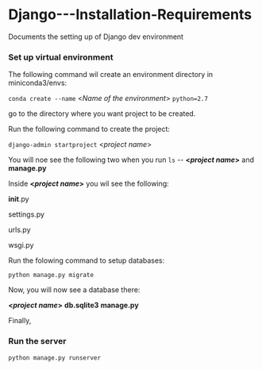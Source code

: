 # Django---Installation-Requirements
Documents the setting up of Django dev environment


### Set up virtual environment

The following command wil create an environment directory in miniconda3/envs:

`conda create --name` <_Name of the environment_> `python=2.7`

go to the directory where you want project to be created.

Run the following command to create the project:

`django-admin startproject` <_project name_> 

You will noe see the following two when you run `ls` -- 
**<_project name_>** and **manage.py**

Inside **<_project name_>** you wil see the following:

__init__.py

settings.py

urls.py

wsgi.py

Run the folowing command to setup databases: 

`python manage.py migrate`

Now, you will now see a database there:

**<_project name_>**  **db.sqlite3**  **manage.py**

Finally,

### Run the server

`python manage.py runserver`
